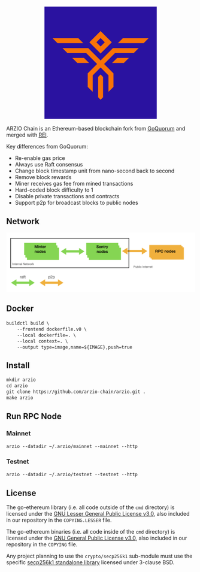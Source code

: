<!-- # ![logo.svg](./logo.svg) -->
<p align="center"><img src="logo.svg"  width="300"></p>

ARZIO Chain is an Ethereum-based blockchain fork from [GoQuorum](https://github.com/ConsenSys/quorum) and merged with [REI](https://github.com/reichain/rei).

Key differences from GoQuorum:

- Re-enable gas price
- Always use Raft consensus
- Change block timestamp unit from nano-second back to second
- Remove block rewards
- Miner receives gas fee from mined transactions
- Hard-coded block difficulty to 1
- Disable private transactions and contracts
- Support p2p for broadcast blocks to public nodes

## Network

![network.png](./docs/network.png)

## Docker

```shell
buildctl build \
    --frontend dockerfile.v0 \
    --local dockerfile=. \
    --local context=. \
    --output type=image,name=${IMAGE},push=true
```

## Install

```shell
mkdir arzio
cd arzio
git clone https://github.com/arzio-chain/arzio.git .
make arzio
```

## Run RPC Node

### Mainnet

```shell
arzio --datadir ~/.arzio/mainnet --mainnet --http
```

### Testnet

```shell
arzio --datadir ~/.arzio/testnet --testnet --http
```

## License

The go-ethereum library (i.e. all code outside of the `cmd` directory) is licensed under the
[GNU Lesser General Public License v3.0](https://www.gnu.org/licenses/lgpl-3.0.en.html), also
included in our repository in the `COPYING.LESSER` file.

The go-ethereum binaries (i.e. all code inside of the `cmd` directory) is licensed under the
[GNU General Public License v3.0](https://www.gnu.org/licenses/gpl-3.0.en.html), also included
in our repository in the `COPYING` file.

Any project planning to use the `crypto/secp256k1` sub-module must use the specific [secp256k1 standalone library](https://github.com/ConsenSys/goquorum-crypto-secp256k1) licensed under 3-clause BSD.
